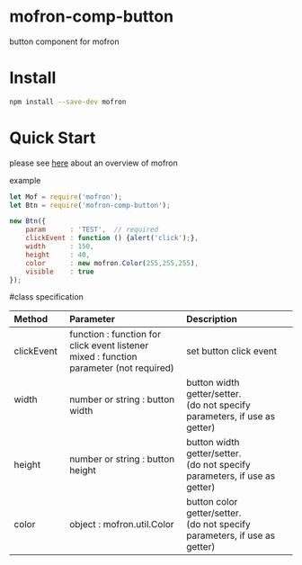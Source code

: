 # mofron-comp-button
button component for mofron

# Install

```bash
npm install --save-dev mofron
```

# Quick Start
please see [here](https://github.com/simpart/mofron) about an overview of mofron

example
```javascript
let Mof = require('mofron');
let Btn = require('mofron-comp-button');

new Btn({
    param      : 'TEST',  // required
    clickEvent : function () {alert('click');},
    width      : 150,
    height     : 40,
    color      : new mofron.Color(255,255,255),
    visible    : true
});
```

#class specification

| Method          | Parameter                                                                    |    Description                  |
|:------------------|:-----------------------------------------------------------------|:-------------------------------|
| clickEvent | function : function for click event listener<br>mixed : function parameter (not required)       |set button click event |
| width              | number or string : button width  | button width getter/setter. <br>(do not specify parameters, if use as getter) |
| height             | number or string : button height  | button width getter/setter. <br>(do not specify parameters, if use as getter) |
| color               | object : mofron.util.Color                                     | button color getter/setter. <br>(do not specify parameters, if use as getter)  |
